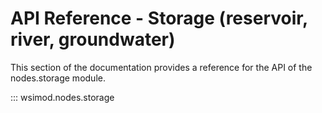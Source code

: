 # API Reference - Storage (reservoir, river, groundwater)

This section of the documentation provides a reference for the API of the nodes.storage module.

::: wsimod.nodes.storage
